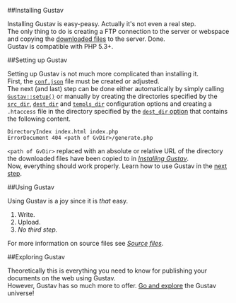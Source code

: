 ##Installing Gustav

Installing Gustav is easy-peasy. Actually it's not even a real step.  
The only thing to do is creating a FTP connection to the server or webspace and copying the [downloaded files](#) to the server. Done.  
Gustav is compatible with PHP 5.3+.



##Setting up Gustav

Setting up Gustav is not much more complicated than installing it.  
First, the [`conf.json`](Gustav-configuration#confjson) file must be created or adjusted.  
The next (and last) step can be done either automatically by simply calling [`Gustav::setup()`](Public-API%3A-Gustav#bool-setup) or manually by creating the directories specified by the [`src_dir`](Gustav-configuration#string-src_dir), [`dest_dir`](Gustav-configuration#string-dest_dir) and [`templs_dir`](Gustav-configuration#string-templs_dir) configuration options and creating a `.htaccess` file in the directory specified by the [`dest_dir` option](Gustav-configuration#string-dest_dir) that contains the following content.

    DirectoryIndex index.html index.php
    ErrorDocument 404 <path of GvDir>/generate.php

`<path of GvDir>` replaced with an absolute or relative URL of the directory the downloaded files have been copied to in [*Installing Gustav*](#installing-gustav).  
Now, everything should work properly. Learn how to use Gustav in the [next step](#using-gustav).



##Using Gustav

Using Gustav is a joy since it is *that* easy.

1.  Write.
2.  Upload.
3.  *No third step.*

For more information on source files see [*Source files*](Source-files).



##Exploring Gustav

Theoretically this is everything you need to know for publishing your documents on the web using Gustav.  
However, Gustav has so much more to offer. [Go and explore](Home) the Gustav universe!
